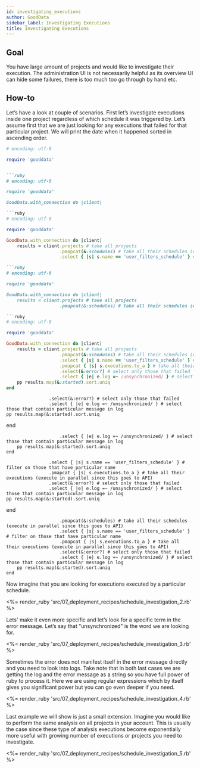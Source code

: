 ```yaml
---
id: investigating_executions
author: GoodData
sidebar_label: Investigating Executions
title: Investigating Executions
---
```


Goal
-------

You have large amount of projects and would like to investigate their
execution. The administration UI is not necessarily helpful as its
overview UI can hide some failures, there is too much too go through by
hand etc.

How-to
--------

Let’s have a look at couple of scenarios. First let’s investigate
executions inside one project regardless of which schedule it was
triggered by. Let’s assume first that we are just looking for any
executions that failed for that particular project. We will print the
date when it happened sorted in ascending order.


```ruby
# encoding: utf-8

require 'gooddata'


```ruby
# encoding: utf-8

require 'gooddata'

GoodData.with_connection do |client|

```ruby
# encoding: utf-8

require 'gooddata'

GoodData.with_connection do |client|
    results = client.projects # take all projects
                    .pmapcat(&:schedules) # take all their schedules (execute in parallel since this goes to API)
                    .select { |s| s.name == 'user_filters_schedule' } # filter on those that have particular name

```ruby
# encoding: utf-8

require 'gooddata'

GoodData.with_connection do |client|
    results = client.projects # take all projects
                    .pmapcat(&:schedules) # take all their schedules (execute in parallel since this goes to API)

```ruby
# encoding: utf-8

require 'gooddata'

GoodData.with_connection do |client|
    results = client.projects # take all projects
                    .pmapcat(&:schedules) # take all their schedules (execute in parallel since this goes to API)
                    .select { |s| s.name == 'user_filters_schedule' } # filter on those that have particular name
                    .pmapcat { |s| s.executions.to_a } # take all their executions (execute in parallel since this goes to API)
                    .select(&:error?) # select only those that failed
                    .select { |e| e.log =~ /unsynchronized/ } # select those that contain particular message in log
    pp results.map(&:started).sort.uniq
end
```
                    .select(&:error?) # select only those that failed
                    .select { |e| e.log =~ /unsynchronized/ } # select those that contain particular message in log
    pp results.map(&:started).sort.uniq
end
```
                    .select { |e| e.log =~ /unsynchronized/ } # select those that contain particular message in log
    pp results.map(&:started).sort.uniq
end
```
                    .select { |s| s.name == 'user_filters_schedule' } # filter on those that have particular name
                    .pmapcat { |s| s.executions.to_a } # take all their executions (execute in parallel since this goes to API)
                    .select(&:error?) # select only those that failed
                    .select { |e| e.log =~ /unsynchronized/ } # select those that contain particular message in log
    pp results.map(&:started).sort.uniq
end
```
                    .pmapcat(&:schedules) # take all their schedules (execute in parallel since this goes to API)
                    .select { |s| s.name == 'user_filters_schedule' } # filter on those that have particular name
                    .pmapcat { |s| s.executions.to_a } # take all their executions (execute in parallel since this goes to API)
                    .select(&:error?) # select only those that failed
                    .select { |e| e.log =~ /unsynchronized/ } # select those that contain particular message in log
    pp results.map(&:started).sort.uniq
end
```

Now imagine that you are looking for executions executed by a particular
schedule.

&lt;%= render\_ruby
'src/07\_deployment\_recipes/schedule\_investigation\_2.rb' %&gt;

Lets' make it even more specific and let’s look for a specific term in
the error message. Let’s say that "unsynchronized" is the word we are
looking for.

&lt;%= render\_ruby
'src/07\_deployment\_recipes/schedule\_investigation\_3.rb' %&gt;

Sometimes the error does not manifest itself in the error message
directly and you need to look into logs. Take note that in both last
cases we are getting the log and the error message as a string so you
have full power of ruby to process it. Here we are using regular
expressions which by itself gives you significant power but you can go
even deeper if you need.

&lt;%= render\_ruby
'src/07\_deployment\_recipes/schedule\_investigation\_4.rb' %&gt;

Last example we will show is just a small extension. Imagine you would
like to perform the same analysis on all projects in your account. This
is usually the case since these type of analysis executions become
exponentially more useful with growing number of executions or projects
you need to investigate.

&lt;%= render\_ruby
'src/07\_deployment\_recipes/schedule\_investigation\_5.rb' %&gt;
